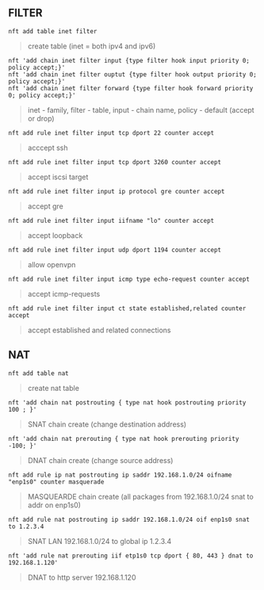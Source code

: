 ## FILTER
```
nft add table inet filter
```
> create table (inet = both ipv4 and ipv6)
```
nft 'add chain inet filter input {type filter hook input priority 0; policy accept;}'
nft 'add chain inet filter ouptut {type filter hook output priority 0; policy accept;}'
nft 'add chain inet filter forward {type filter hook forward priority 0; policy accept;}'
```
> inet - family, filter - table, input - chain name, policy - default (accept or drop)
```
nft add rule inet filter input tcp dport 22 counter accept
```
> acccept ssh
```
nft add rule inet filter input tcp dport 3260 counter accept
```
> accept iscsi target
```
nft add rule inet filter input ip protocol gre counter accept
```
> accept gre
```
nft add rule inet filter input iifname "lo" counter accept
```
> accept loopback
```
nft add rule inet filter input udp dport 1194 counter accept
```
> allow openvpn
```
nft add rule inet filter input icmp type echo-request counter accept
```
> accept icmp-requests
```
nft add rule inet filter input ct state established,related counter accept
```
>  accept established and related connections 
## NAT
```
nft add table nat
```
> create nat table
```
nft 'add chain nat postrouting { type nat hook postrouting priority 100 ; }'
```
> SNAT chain create (change destination address)
```
nft 'add chain nat prerouting { type nat hook prerouting priority -100; }'
```
> DNAT chain create (change source address)
```
nft add rule ip nat postrouting ip saddr 192.168.1.0/24 oifname "enp1s0" counter masquerade 
```
> MASQUEARDE chain create (all packages from 192.168.1.0/24 snat to addr on enp1s0)
```
nft add rule nat postrouting ip saddr 192.168.1.0/24 oif enp1s0 snat to 1.2.3.4
```
> SNAT LAN 192.168.1.0/24 to global ip 1.2.3.4
```
nft 'add rule nat prerouting iif etp1s0 tcp dport { 80, 443 } dnat to 192.168.1.120'
```
> DNAT to http server 192.168.1.120
